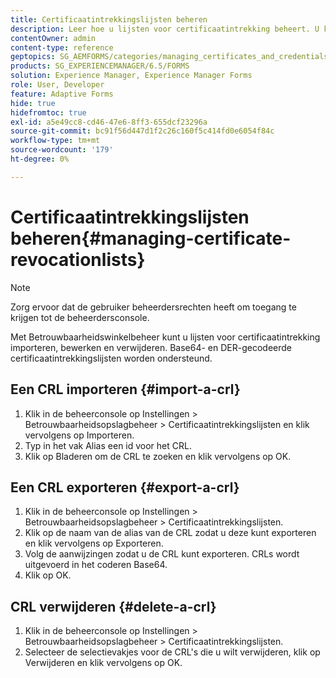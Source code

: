 ```yaml
---
title: Certificaatintrekkingslijsten beheren
description: Leer hoe u lijsten voor certificaatintrekking beheert. U kunt lijsten voor certificaatintrekking (CRL's) importeren, bewerken en verwijderen met Betrouwbaarheidsbeheer.
contentOwner: admin
content-type: reference
geptopics: SG_AEMFORMS/categories/managing_certificates_and_credentials
products: SG_EXPERIENCEMANAGER/6.5/FORMS
solution: Experience Manager, Experience Manager Forms
role: User, Developer
feature: Adaptive Forms
hide: true
hidefromtoc: true
exl-id: a5e49cc8-cd46-47e6-8ff3-655dcf23296a
source-git-commit: bc91f56d447d1f2c26c160f5c414fd0e6054f84c
workflow-type: tm+mt
source-wordcount: '179'
ht-degree: 0%

---
```


# Certificaatintrekkingslijsten beheren{#managing-certificate-revocationlists}

>[!NOTE]
> 
> Zorg ervoor dat de gebruiker beheerdersrechten heeft om toegang te krijgen tot de beheerdersconsole.

Met Betrouwbaarheidswinkelbeheer kunt u lijsten voor certificaatintrekking importeren, bewerken en verwijderen. Base64- en DER-gecodeerde certificaatintrekkingslijsten worden ondersteund.

## Een CRL importeren {#import-a-crl}

1. Klik in de beheerconsole op Instellingen > Betrouwbaarheidsopslagbeheer > Certificaatintrekkingslijsten en klik vervolgens op Importeren.
1. Typ in het vak Alias een id voor het CRL.
1. Klik op Bladeren om de CRL te zoeken en klik vervolgens op OK.

## Een CRL exporteren {#export-a-crl}

1. Klik in de beheerconsole op Instellingen > Betrouwbaarheidsopslagbeheer > Certificaatintrekkingslijsten.
1. Klik op de naam van de alias van de CRL zodat u deze kunt exporteren en klik vervolgens op Exporteren.
1. Volg de aanwijzingen zodat u de CRL kunt exporteren. CRLs wordt uitgevoerd in het coderen Base64.
1. Klik op OK.

## CRL verwijderen {#delete-a-crl}

1. Klik in de beheerconsole op Instellingen > Betrouwbaarheidsopslagbeheer > Certificaatintrekkingslijsten.
1. Selecteer de selectievakjes voor de CRL&#39;s die u wilt verwijderen, klik op Verwijderen en klik vervolgens op OK.
